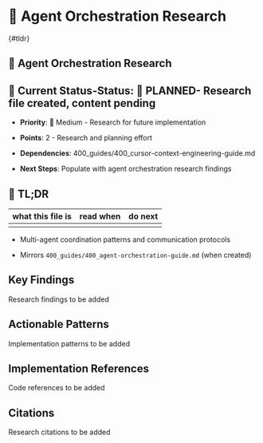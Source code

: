 <!-- CONTEXT_REFERENCE: 400_guides/400_cursor-context-engineering-guide.md -->
<!-- MEMORY_CONTEXT: MEDIUM - Agent orchestration research and patterns -->
# 🤖 Agent Orchestration Research

{#tldr}

## 🤖 Agent Orchestration Research

## 🎯 **Current Status**-**Status**: 📝 **PLANNED**- Research file created, content pending

- **Priority**: 🔧 Medium - Research for future implementation

- **Points**: 2 - Research and planning effort

- **Dependencies**: 400_guides/400_cursor-context-engineering-guide.md

- **Next Steps**: Populate with agent orchestration research findings

## 🔎 TL;DR

| what this file is | read when | do next |
|---|---|---|
|  |  |  |

- Multi-agent coordination patterns and communication protocols

- Mirrors `400_guides/400_agent-orchestration-guide.md` (when created)

## Key Findings

Research findings to be added

## Actionable Patterns

Implementation patterns to be added

## Implementation References

Code references to be added

## Citations

Research citations to be added
